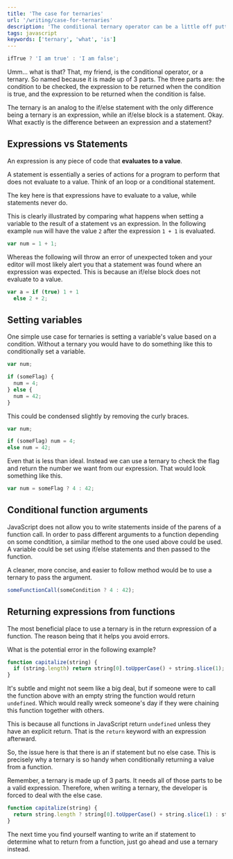 ```yaml
---
title: 'The case for ternaries'
url: '/writing/case-for-ternaries'
description: 'The conditional ternary operator can be a little off putting to some, but it is extremely useful. So, what is it and when should it be used?'
tags: javascript
keywords: ['ternary', 'what', 'is']
---
```


```javascript
ifTrue ? 'I am true' : 'I am false';
```

Umm... what is that?
That, my friend, is the conditional operator, or a ternary.
So named because it is made up of 3 parts.
The three parts are: the condition to be checked, the expression to be returned when the condition is true, and the expression to be returned when the condition
is false.

The ternary is an analog to the if/else statement with the only difference being a ternary is an expression, while an if/else block is a statement.
Okay. What exactly is the difference between an expression and a statement?

## Expressions vs Statements

An expression is any piece of code that **evaluates to a value**.

A statement is essentially a series of actions for a program to perform that does not evaluate to a value.
Think of an loop or a conditional statement.

The key here is that expressions have to evaluate to a value, while statements never do.

This is clearly illustrated by comparing what happens when setting a variable to the result of a statement vs an expression.
In the following example `num` will have the value `2` after the expression `1 + 1` is evaluated.

```javascript
var num = 1 + 1;
```

Whereas the following will throw an error of unexpected token and your editor will most likely alert you that a statement was found where an expression was expected.
This is because an if/else block does not evaluate to a value.

```javascript
var a = if (true) 1 + 1
  else 2 + 2;
```

## Setting variables

One simple use case for ternaries is setting a variable's value based on a condition.
Without a ternary you would have to do something like this to conditionally set a variable.

```javascript
var num;

if (someFlag) {
  num = 4;
} else {
  num = 42;
}
```

This could be condensed slightly by removing the curly braces.

```javascript
var num;

if (someFlag) num = 4;
else num = 42;
```

Even that is less than ideal.
Instead we can use a ternary to check the flag and return the number we want from our expression.
That would look something like this.

```javascript
var num = someFlag ? 4 : 42;
```

## Conditional function arguments

JavaScript does not allow you to write statements inside of the parens of a function call.
In order to pass different arguments to a function depending on some condtition, a similar method to the one used above could be used.
A variable could be set using if/else statements and then passed to the function.

A cleaner, more concise, and easier to follow method would be to use a ternary to pass the argument.

```javascript
someFunctionCall(someCondition ? 4 : 42);
```

## Returning expressions from functions

The most beneficial place to use a ternary is in the return expression of a function.
The reason being that it helps you avoid errors.

What is the potential error in the following example?

```javascript
function capitalize(string) {
  if (string.length) return string[0].toUpperCase() + string.slice(1);
}
```

It's subtle and might not seem like a big deal, but if someone were to call the function above with an empty string the function would return `undefined`.
Which would really wreck someone's day if they were chaining this function together with others.

This is because all functions in JavaScript return `undefined` unless they have an explicit return.
That is the `return` keyword with an expression afterward.

So, the issue here is that there is an if statement but no else case.
This is precisely why a ternary is so handy when conditionally returning a value from a function.

Remember, a ternary is made up of 3 parts.
It needs all of those parts to be a valid expression.
Therefore, when writing a ternary, the developer is forced to deal with the else case.

```javascript
function capitalize(string) {
  return string.length ? string[0].toUpperCase() + string.slice(1) : string;
}
```

The next time you find yourself wanting to write an if statement to determine what to return from a function, just go ahead and use a ternary instead.
